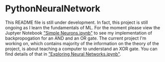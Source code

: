# PythonNeuralNetwork
This README file is still under development. In fact, this project is
still ongoing as I learn the fundamentals of ML. For the moment please 
view the Juptyer Notebook ["Simple Neurons.ipynb"](https://github.com/kmiller96/PythonNeuralNetwork/blob/master/Simple%20Neurons.ipynb) to see my 
implementation of backpropogation for an AND and an OR gate. The current
project I'm working on, which contains majority of the information on 
the theory of the project, is about teaching a computer to understand
an XOR gate. You can find details of that in 
["Exploring Neural Networks.ipynb"](https://github.com/kmiller96/PythonNeuralNetwork/blob/master/Exploring%20Neural%20Networks.ipynb).
